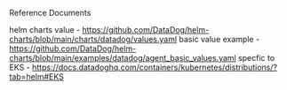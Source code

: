 Reference Documents

helm charts value - https://github.com/DataDog/helm-charts/blob/main/charts/datadog/values.yaml
basic value example - https://github.com/DataDog/helm-charts/blob/main/examples/datadog/agent_basic_values.yaml
specfic to EKS - https://docs.datadoghq.com/containers/kubernetes/distributions/?tab=helm#EKS
